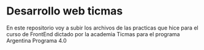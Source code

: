 # Desarrollo web ticmas

En este repositorio voy a subir los archivos de las practicas que hice para el curso de FrontEnd dictado por la academia Ticmas para el programa Argentina Programa 4.0
